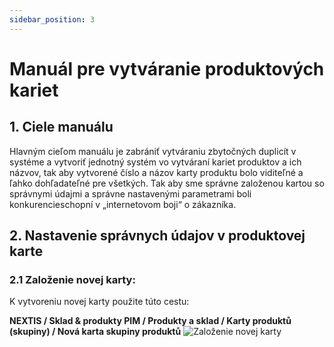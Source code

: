 ```yaml
---
sidebar_position: 3
---
```


# Manuál pre vytváranie produktových kariet

## 1. Ciele manuálu

Hlavným cieľom manuálu je zabrániť vytváraniu zbytočných duplicít v systéme a vytvoriť jednotný systém vo vytváraní kariet produktov a ich názvov, tak aby vytvorené číslo a názov karty produktu bolo viditeľné a ľahko dohľadateľné pre všetkých. Tak aby sme správne založenou kartou so správnymi údajmi a správne nastavenými parametrami boli konkurencieschopní v „internetovom boji“ o zákazníka.

## 2. Nastavenie správnych údajov v produktovej karte

### 2.1 Založenie novej karty:
K vytvoreniu novej karty použite túto cestu:

**NEXTIS / Sklad & produkty PIM / Produkty a sklad / Karty produktů (skupiny) / Nová karta skupiny produktů**
![Založenie novej karty](/img/zalozenie-novej-karty.png)